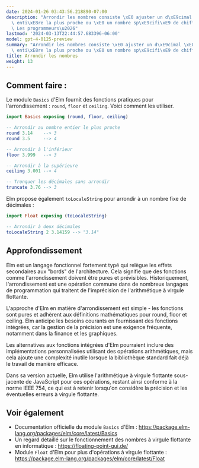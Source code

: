 ```yaml
---
date: 2024-01-26 03:43:56.218890-07:00
description: "Arrondir les nombres consiste \xE0 ajuster un d\xE9cimal \xE0 sa valeur\
  \ enti\xE8re la plus proche ou \xE0 un nombre sp\xE9cifi\xE9 de chiffres fractionnaires.\
  \ Les programmeurs\u2026"
lastmod: '2024-03-13T22:44:57.683396-06:00'
model: gpt-4-0125-preview
summary: "Arrondir les nombres consiste \xE0 ajuster un d\xE9cimal \xE0 sa valeur\
  \ enti\xE8re la plus proche ou \xE0 un nombre sp\xE9cifi\xE9 de chiffres fractionnaires."
title: Arrondir les nombres
weight: 13
---
```


## Comment faire :
Le module `Basics` d'Elm fournit des fonctions pratiques pour l'arrondissement : `round`, `floor` et `ceiling`. Voici comment les utiliser.

```elm
import Basics exposing (round, floor, ceiling)

-- Arrondir au nombre entier le plus proche
round 3.14    --> 3
round 3.5     --> 4

-- Arrondir à l'inférieur
floor 3.999   --> 3

-- Arrondir à la supérieure
ceiling 3.001 --> 4

-- Tronquer les décimales sans arrondir
truncate 3.76 --> 3
```

Elm propose également `toLocaleString` pour arrondir à un nombre fixe de décimales :

```elm
import Float exposing (toLocaleString)

-- Arrondir à deux décimales
toLocaleString 2 3.14159 --> "3.14"
```

## Approfondissement
Elm est un langage fonctionnel fortement typé qui relègue les effets secondaires aux "bords" de l'architecture. Cela signifie que des fonctions comme l'arrondissement doivent être pures et prévisibles. Historiquement, l'arrondissement est une opération commune dans de nombreux langages de programmation qui traitent de l'imprécision de l'arithmétique à virgule flottante.

L'approche d'Elm en matière d'arrondissement est simple - les fonctions sont pures et adhèrent aux définitions mathématiques pour round, floor et ceiling. Elm anticipe les besoins courants en fournissant des fonctions intégrées, car la gestion de la précision est une exigence fréquente, notamment dans la finance et les graphiques.

Les alternatives aux fonctions intégrées d'Elm pourraient inclure des implémentations personnalisées utilisant des opérations arithmétiques, mais cela ajoute une complexité inutile lorsque la bibliothèque standard fait déjà le travail de manière efficace.

Dans sa version actuelle, Elm utilise l'arithmétique à virgule flottante sous-jacente de JavaScript pour ces opérations, restant ainsi conforme à la norme IEEE 754, ce qui est à retenir lorsqu'on considère la précision et les éventuelles erreurs à virgule flottante.

## Voir également
- Documentation officielle du module `Basics` d'Elm : https://package.elm-lang.org/packages/elm/core/latest/Basics
- Un regard détaillé sur le fonctionnement des nombres à virgule flottante en informatique : https://floating-point-gui.de/
- Module `Float` d'Elm pour plus d'opérations à virgule flottante : https://package.elm-lang.org/packages/elm/core/latest/Float
